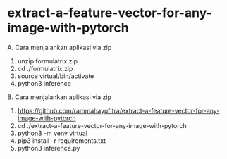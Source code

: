 # extract-a-feature-vector-for-any-image-with-pytorch

A. Cara menjalankan aplikasi via zip <br>
1. unzip formulatrix.zip
2. cd ./formulatrix.zip
3. source virtual/bin/activate
4. python3 inference

B. Cara menjalankan aplikasi via zip <br>
1. https://github.com/rammahayufitra/extract-a-feature-vector-for-any-image-with-pytorch
2. cd ./extract-a-feature-vector-for-any-image-with-pytorch
2. python3 -m venv virtual
3. pip3 install -r requirements.txt
4. python3 inference.py



